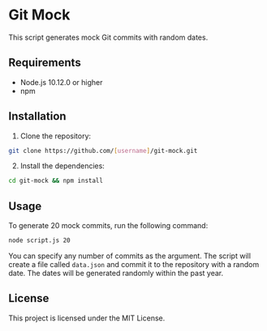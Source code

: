 # Git Mock

This script generates mock Git commits with random dates.

## Requirements

- Node.js 10.12.0 or higher
- npm

## Installation

1. Clone the repository:

```bash
git clone https://github.com/[username]/git-mock.git
```

2. Install the dependencies:

```bash
cd git-mock && npm install
```

## Usage

To generate 20 mock commits, run the following command:

```bash
node script.js 20
```

You can specify any number of commits as the argument. The script will create a file called `data.json` and commit it to the repository with a random date. The dates will be generated randomly within the past year.

## License

This project is licensed under the MIT License.
